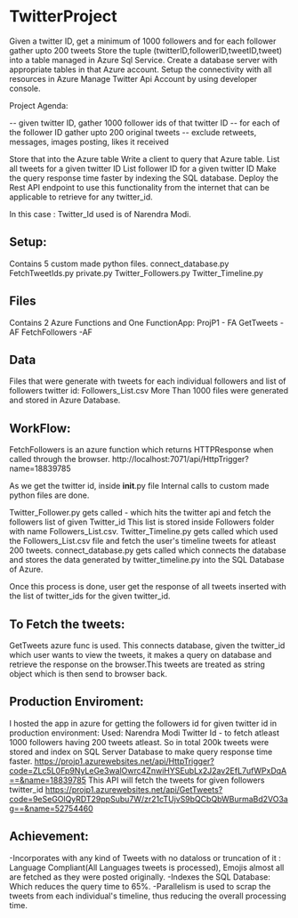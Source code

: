 # TwitterProject
Given a twitter ID, get a minimum of 1000 followers and for each follower gather upto 200 tweets
Store the tuple (twitterID,followerID,tweetID,tweet) into a table managed in Azure Sql Service.
Create a database server with appropriate tables in that Azure account.
Setup the connectivity with all resources in Azure
Manage Twitter Api Account by using developer console. 

Project Agenda:

-- given twitter ID, gather 1000 follower ids of that twitter ID
-- for each of the follower ID gather upto 200 original tweets 
-- exclude retweets, messages, images posting, likes it received

Store that into the Azure table
Write a client to query that Azure table.
List all tweets for a given twitter ID
List follower ID for a given twitter ID
Make the query response time faster by indexing the SQL database.
Deploy the Rest API endpoint to use this functionality from the internet that can be applicable to retrieve for any twitter_id.

In this case : Twitter_Id used is of Narendra Modi.

Setup:
-------------------------------------------------------------------
Contains 5 custom made python files.
connect_database.py
FetchTweetIds.py
private.py
Twitter_Followers.py
Twitter_Timeline.py

Files
--------------------------------------------------------------------
Contains 2 Azure Functions and One FunctionApp:
ProjP1 - FA
GetTweets - AF
FetchFollowers -AF

Data
--------------------------------------------------------------------
Files that were generate with tweets for each individual followers and list of followers twitter id:  Followers_List.csv
More Than 1000 files were generated and stored in Azure Database.


WorkFlow:
----------------------------------------------------------------------

FetchFollowers is an azure function which returns HTTPResponse when called through the browser.
http://localhost:7071/api/HttpTrigger?name=18839785

As we get the twitter id, inside __init__.py file
Internal calls to custom made python files are done.

Twitter_Follower.py gets called - which hits the twitter api and fetch the followers list of given Twitter_id
This list is stored inside Followers folder with name Followers_List.csv.
Twitter_Timeline.py gets called which used the Followers_List.csv file and fetch the user's timeline tweets for atleast 200 tweets.
connect_database.py gets called which connects the database and stores the data generated by twitter_timeline.py into the SQL Database of Azure.

Once this process is done, user get the response of all tweets inserted with the list of twitter_ids for the given twitter_id.


To Fetch the tweets:
---------------------------------------------------------------------------------------------------------------
GetTweets azure func is used.
This connects database, given the twitter_id which user wants to view the tweets, it makes a query on database and retrieve the response 
on the browser.This tweets are treated as string object which is then send to browser back.

Production Enviroment:
----------------------------------------------------------------------------------------------------------------
I hosted the app in azure for getting the followers id for given twitter id in production environment:
Used: Narendra Modi Twitter Id - to fetch atleast 1000 followers having 200 tweets atleast.
So in total 200k tweets were stored and index on SQL Server Database to make query response time faster.
https://projp1.azurewebsites.net/api/HttpTrigger?code=ZLc5L0Fp9NyLeGe3walOwrc4ZnwiHYSEubLx2J2av2EfL7ufWPxDqA==&name=18839785
This API will fetch the tweets for given followers twitter_id
https://projp1.azurewebsites.net/api/GetTweets?code=9eSeGOlQyRDT29ppSubu7W/zr21cTUjvS9bQCbQbWBurmaBd2VO3ag==&name=52754460


Achievement:
----------------------------------------------------------------------------------------------------------------
-Incorporates with any kind of Tweets with no dataloss or truncation of it : Language Compliant(All Languages tweets is processed), Emojis almost all are fetched as they were posted originally.
-Indexes the SQL Database: Which reduces the query time to 65%.
-Parallelism is used to scrap the tweets from each individual's timeline, thus reducing the overall processing time.


